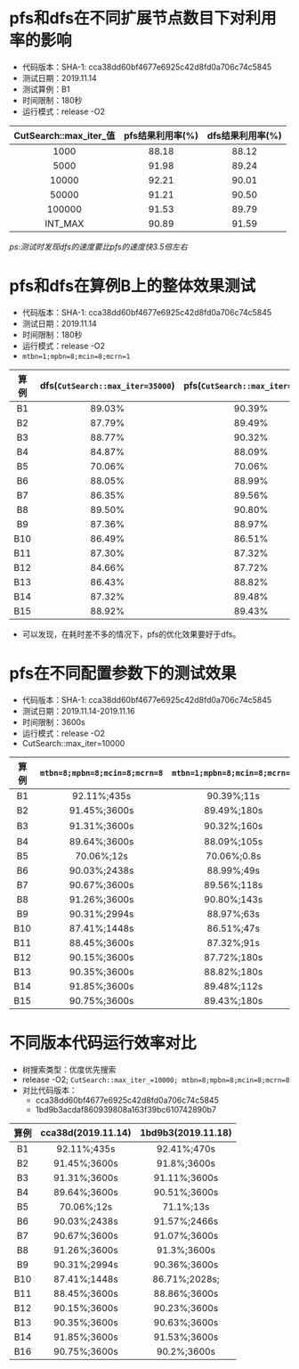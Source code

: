 # pfs和dfs在不同扩展节点数目下对利用率的影响

+ 代码版本：SHA-1: cca38dd60bf4677e6925c42d8fd0a706c74c5845
+ 测试日期：2019.11.14
+ 测试算例：B1
+ 时间限制：180秒
+ 运行模式：release -O2

| CutSearch::max_iter_值 |pfs结果利用率(%)|dfs结果利用率(%)|
|:------------:|:---------------:|:---------------:|
|   1000     |    88.18      |     88.12     |
|   5000     |    91.98      |     89.24     |
|   10000    |    92.21      |     90.01     |
|   50000    |    91.21      |     90.50     |
|   100000   |    91.53      |     89.79     |
|   INT_MAX  |    90.89      |     91.59     |

_ps:测试时发现dfs的速度要比pfs的速度快3.5倍左右_

# pfs和dfs在算例B上的整体效果测试

+ 代码版本：SHA-1: cca38dd60bf4677e6925c42d8fd0a706c74c5845
+ 测试日期：2019.11.14
+ 时间限制：180秒
+ 运行模式：release -O2
+ ```mtbn=1;mpbn=8;mcin=8;mcrn=1```

| 算例  | dfs(```CutSearch::max_iter=35000```) | pfs(```CutSearch::max_iter=10000```) |
|:-------:|:---------------------------------:|:--------------------------------:|
|   B1  |              89.03%             |          90.39%                |
|   B2  |              87.79%             |          89.49%                |
|   B3  |              88.77%             |          90.32%                |
|   B4  |              84.87%             |          88.09%                |
|   B5  |              70.06%             |          70.06%                |
|   B6  |              88.05%             |          88.99%                |
|   B7  |              86.35%             |          89.56%                |
|   B8  |              89.50%             |          90.80%                |
|   B9  |              87.36%             |          88.97%                |
|   B10 |              86.49%             |          86.51%                |
|   B11 |              87.30%             |          87.32%                |
|   B12 |              84.66%             |          87.72%                |
|   B13 |              86.43%             |          88.82%                |
|   B14 |              87.32%             |          89.48%                |
|   B15 |              88.92%             |          89.43%                |

+ 可以发现，在耗时差不多的情况下，pfs的优化效果要好于dfs。

# pfs在不同配置参数下的测试效果

+ 代码版本：SHA-1: cca38dd60bf4677e6925c42d8fd0a706c74c5845
+ 测试日期：2019.11.14-2019.11.16
+ 时间限制：3600s
+ 运行模式：release -O2
+ CutSearch::max_iter=10000

| 算例 | ```mtbn=8;mpbn=8;mcin=8;mcrn=8``` | ```mtbn=1;mpbn=8;mcin=8;mcrn=1``` |```mtbn=64;mpbn=8;mcin=8;mcrn=1``` |
| :--: | :-------------------------: | :-------------------------: |:-------------------------: |
|  B1  |         92.11%;435s         |         90.39%;11s          |92.86%;891s|
|  B2  |        91.45%;3600s         |         89.49%;180s         |90.54%;3600s|
|  B3  |        91.31%;3600s         |         90.32%;160s         |不可行解;3600s|
|  B4  |        89.64%;3600s         |         88.09%;105s         |88.53%;3600s|
|  B5  |         70.06%;12s          |         70.06%;0.8s         |70.06%;62s|
|  B6  |        90.03%;2438s         |         88.99%;49s          |90.3%;3600s|
|  B7  |        90.67%;3600s         |         89.56%;118s         |90.51%;3600s|
|  B8  |        91.26%;3600s         |         90.80%;143s         |91.16%;3600s|
|  B9  |        90.31%;2994s         |         88.97%;63s          |89.95%;3600s|
| B10  |        87.41%;1448s         |         86.51%;47s          |87.84%;3600s|
| B11  |        88.45%;3600s         |         87.32%;91s          |87.93%;3600s|
| B12  |        90.15%;3600s         |         87.72%;180s         |88.53%;3600s|
| B13  |        90.35%;3600s         |         88.82%;180s         |89.34%;3600s|
| B14  |        91.85%;3600s         |         89.48%;112s         |90.26%;3600s|
| B15  |        90.75%;3600s         |         89.43%;180s         |89.93%;3600s|

# 不同版本代码运行效率对比

+ 树搜索类型：优度优先搜索
+ release -O2;  ```CutSearch::max_iter_=10000; mtbn=8;mpbn=8;mcin=8;mcrn=8```
+ 对比代码版本：
  + cca38dd60bf4677e6925c42d8fd0a706c74c5845
  + 1bd9b3acdaf860939808a163f39bc610742890b7

|算例|cca38d(2019.11.14)|1bd9b3(2019.11.18)|
|:--:|:---------------:|:-----------------:|
|B1|92.11%;435s|92.41%;470s|
|B2|91.45%;3600s|91.8%;3600s|
|B3|91.31%;3600s|91.11%;3600s|
|B4|89.64%;3600s|90.51%;3600s|
|B5|70.06%;12s|71.1%;13s|
|B6|90.03%;2438s|91.57%;2466s|
|B7|90.67%;3600s|91.07%;3600s|
|B8|91.26%;3600s|91.3%;3600s|
|B9|90.31%;2994s|90.36%;3600s|
|B10|87.41%;1448s|86.71%;2028s;|
|B11|88.45%;3600s|88.86%;3600s|
|B12|90.15%;3600s|90.23%;3600s|
|B13|90.35%;3600s|90.63%;3600s|
|B14|91.85%;3600s|91.53%;3600s|
|B16|90.75%;3600s|90.2%;3600s|
